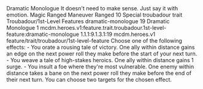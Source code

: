 <ability>
  <name>Dramatic Monologue</name>
  <flavor>It doesn&apos;t need to make sense. Just say it with emotion.</flavor>
  <keywords>
    <keyword>Magic</keyword>
    <keyword>Ranged</keyword>
  </keywords>
  <type>Maneuver</type>
  <distance>Ranged 10</distance>
  <target>Special</target>
  <metadata>
    <class>troubadour</class>
    <feature_type>trait</feature_type>
    <file_dpath>Troubadour/1st-Level Features</file_dpath>
    <item_id>dramatic-monologue</item_id>
    <item_index>19</item_index>
    <item_name>Dramatic Monologue</item_name>
    <level>1</level>
    <scc>mcdm.heroes.v1:feature.trait.troubadour.1st-level-feature:dramatic-monologue</scc>
    <scdc>1.1.1:9.1.3.1:19</scdc>
    <source>mcdm.heroes.v1</source>
    <type>feature/trait/troubadour/1st-level-feature</type>
  </metadata>
  <effects>
    <effect type="mundane">Choose one of the following effects: - You orate a rousing tale of victory. One ally within distance gains an edge on the next power roll they make before the start of your next turn. - You weave a tale of high-stakes heroics. One ally within distance gains 1 surge. - You insult a foe where they&apos;re most vulnerable. One enemy within distance takes a bane on the next power roll they make before the end of their next turn.</effect>
    <effect type="mundane" cost="Spend 1 Drama">You can choose two targets for the chosen effect.</effect>
  </effects>
</ability>
